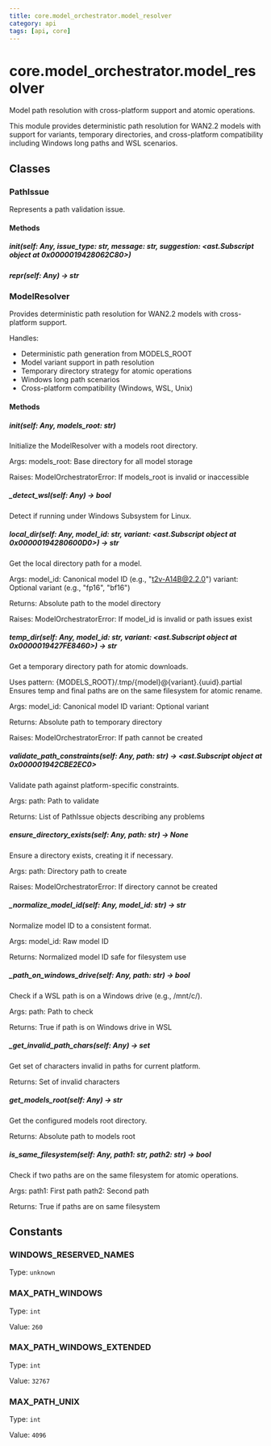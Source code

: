 ```yaml
---
title: core.model_orchestrator.model_resolver
category: api
tags: [api, core]
---
```


# core.model_orchestrator.model_resolver

Model path resolution with cross-platform support and atomic operations.

This module provides deterministic path resolution for WAN2.2 models with support
for variants, temporary directories, and cross-platform compatibility including
Windows long paths and WSL scenarios.

## Classes

### PathIssue

Represents a path validation issue.

#### Methods

##### __init__(self: Any, issue_type: str, message: str, suggestion: <ast.Subscript object at 0x0000019428062C80>)



##### __repr__(self: Any) -> str



### ModelResolver

Provides deterministic path resolution for WAN2.2 models with cross-platform support.

Handles:
- Deterministic path generation from MODELS_ROOT
- Model variant support in path resolution
- Temporary directory strategy for atomic operations
- Windows long path scenarios
- Cross-platform compatibility (Windows, WSL, Unix)

#### Methods

##### __init__(self: Any, models_root: str)

Initialize the ModelResolver with a models root directory.

Args:
    models_root: Base directory for all model storage
    
Raises:
    ModelOrchestratorError: If models_root is invalid or inaccessible

##### _detect_wsl(self: Any) -> bool

Detect if running under Windows Subsystem for Linux.

##### local_dir(self: Any, model_id: str, variant: <ast.Subscript object at 0x00000194280600D0>) -> str

Get the local directory path for a model.

Args:
    model_id: Canonical model ID (e.g., "t2v-A14B@2.2.0")
    variant: Optional variant (e.g., "fp16", "bf16")
    
Returns:
    Absolute path to the model directory
    
Raises:
    ModelOrchestratorError: If model_id is invalid or path issues exist

##### temp_dir(self: Any, model_id: str, variant: <ast.Subscript object at 0x0000019427FE8460>) -> str

Get a temporary directory path for atomic downloads.

Uses pattern: {MODELS_ROOT}/.tmp/{model}@{variant}.{uuid}.partial
Ensures temp and final paths are on the same filesystem for atomic rename.

Args:
    model_id: Canonical model ID
    variant: Optional variant
    
Returns:
    Absolute path to temporary directory
    
Raises:
    ModelOrchestratorError: If path cannot be created

##### validate_path_constraints(self: Any, path: str) -> <ast.Subscript object at 0x000001942CBE2EC0>

Validate path against platform-specific constraints.

Args:
    path: Path to validate
    
Returns:
    List of PathIssue objects describing any problems

##### ensure_directory_exists(self: Any, path: str) -> None

Ensure a directory exists, creating it if necessary.

Args:
    path: Directory path to create
    
Raises:
    ModelOrchestratorError: If directory cannot be created

##### _normalize_model_id(self: Any, model_id: str) -> str

Normalize model ID to a consistent format.

Args:
    model_id: Raw model ID
    
Returns:
    Normalized model ID safe for filesystem use

##### _path_on_windows_drive(self: Any, path: str) -> bool

Check if a WSL path is on a Windows drive (e.g., /mnt/c/).

Args:
    path: Path to check
    
Returns:
    True if path is on Windows drive in WSL

##### _get_invalid_path_chars(self: Any) -> set

Get set of characters invalid in paths for current platform.

Returns:
    Set of invalid characters

##### get_models_root(self: Any) -> str

Get the configured models root directory.

Returns:
    Absolute path to models root

##### is_same_filesystem(self: Any, path1: str, path2: str) -> bool

Check if two paths are on the same filesystem for atomic operations.

Args:
    path1: First path
    path2: Second path
    
Returns:
    True if paths are on same filesystem

## Constants

### WINDOWS_RESERVED_NAMES

Type: `unknown`

### MAX_PATH_WINDOWS

Type: `int`

Value: `260`

### MAX_PATH_WINDOWS_EXTENDED

Type: `int`

Value: `32767`

### MAX_PATH_UNIX

Type: `int`

Value: `4096`

